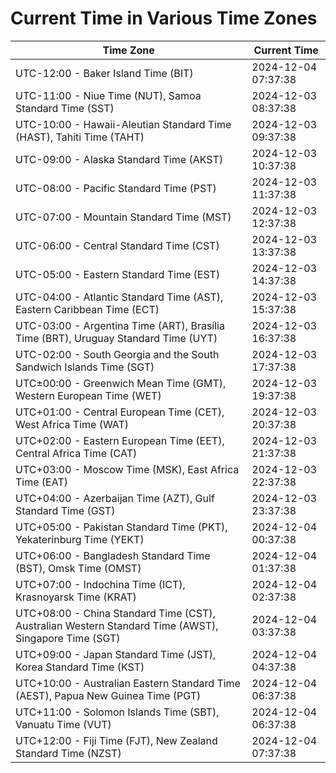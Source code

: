 # Current Time in Various Time Zones

| Time Zone | Current Time |
|-----------|--------------|
| UTC-12:00 - Baker Island Time (BIT) | 2024-12-04 07:37:38 |
| UTC-11:00 - Niue Time (NUT), Samoa Standard Time (SST) | 2024-12-03 08:37:38 |
| UTC-10:00 - Hawaii-Aleutian Standard Time (HAST), Tahiti Time (TAHT) | 2024-12-03 09:37:38 |
| UTC-09:00 - Alaska Standard Time (AKST) | 2024-12-03 10:37:38 |
| UTC-08:00 - Pacific Standard Time (PST) | 2024-12-03 11:37:38 |
| UTC-07:00 - Mountain Standard Time (MST) | 2024-12-03 12:37:38 |
| UTC-06:00 - Central Standard Time (CST) | 2024-12-03 13:37:38 |
| UTC-05:00 - Eastern Standard Time (EST) | 2024-12-03 14:37:38 |
| UTC-04:00 - Atlantic Standard Time (AST), Eastern Caribbean Time (ECT) | 2024-12-03 15:37:38 |
| UTC-03:00 - Argentina Time (ART), Brasília Time (BRT), Uruguay Standard Time (UYT) | 2024-12-03 16:37:38 |
| UTC-02:00 - South Georgia and the South Sandwich Islands Time (SGT) | 2024-12-03 17:37:38 |
| UTC±00:00 - Greenwich Mean Time (GMT), Western European Time (WET) | 2024-12-03 19:37:38 |
| UTC+01:00 - Central European Time (CET), West Africa Time (WAT) | 2024-12-03 20:37:38 |
| UTC+02:00 - Eastern European Time (EET), Central Africa Time (CAT) | 2024-12-03 21:37:38 |
| UTC+03:00 - Moscow Time (MSK), East Africa Time (EAT) | 2024-12-03 22:37:38 |
| UTC+04:00 - Azerbaijan Time (AZT), Gulf Standard Time (GST) | 2024-12-03 23:37:38 |
| UTC+05:00 - Pakistan Standard Time (PKT), Yekaterinburg Time (YEKT) | 2024-12-04 00:37:38 |
| UTC+06:00 - Bangladesh Standard Time (BST), Omsk Time (OMST) | 2024-12-04 01:37:38 |
| UTC+07:00 - Indochina Time (ICT), Krasnoyarsk Time (KRAT) | 2024-12-04 02:37:38 |
| UTC+08:00 - China Standard Time (CST), Australian Western Standard Time (AWST), Singapore Time (SGT) | 2024-12-04 03:37:38 |
| UTC+09:00 - Japan Standard Time (JST), Korea Standard Time (KST) | 2024-12-04 04:37:38 |
| UTC+10:00 - Australian Eastern Standard Time (AEST), Papua New Guinea Time (PGT) | 2024-12-04 06:37:38 |
| UTC+11:00 - Solomon Islands Time (SBT), Vanuatu Time (VUT) | 2024-12-04 06:37:38 |
| UTC+12:00 - Fiji Time (FJT), New Zealand Standard Time (NZST) | 2024-12-04 07:37:38 |
